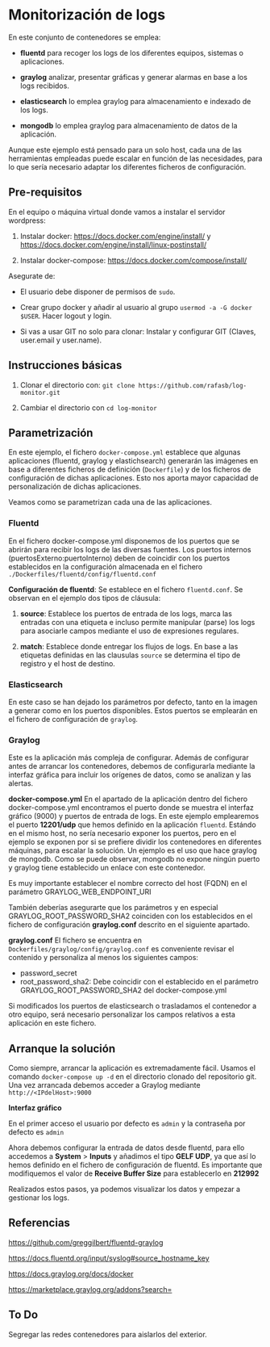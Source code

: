 # Monitorización de logs

En este conjunto de contenedores se emplea:

* **fluentd** para recoger los logs de los diferentes equipos, sistemas o aplicaciones.

* **graylog** analizar, presentar gráficas y generar alarmas en base a los logs recibidos.

* **elasticsearch** lo emplea graylog para almacenamiento e indexado de los logs.

* **mongodb** lo emplea graylog para almacenamiento de datos de la aplicación.

Aunque este ejemplo está pensado para un solo host, cada una de las herramientas empleadas puede escalar en función de las necesidades, para lo que sería necesario adaptar los diferentes ficheros de configuración.

## Pre-requisitos

En el equipo o máquina virtual donde vamos a instalar el servidor wordpress:

1) Instalar docker: https://docs.docker.com/engine/install/ y https://docs.docker.com/engine/install/linux-postinstall/ 

2) Instalar docker-compose: https://docs.docker.com/compose/install/

Asegurate de:

* El usuario debe disponer de permisos de `sudo`.

* Crear grupo docker y añadir al usuario al grupo `usermod -a -G docker $USER`. Hacer logout y login.

* Si vas a usar GIT no solo para clonar: Instalar y configurar GIT (Claves, user.email y user.name). 

## Instrucciones básicas

1) Clonar el directorio con: `git clone https://github.com/rafasb/log-monitor.git`

2) Cambiar el directorio con `cd log-monitor`

## Parametrización

En este ejemplo, el fichero `docker-compose.yml` establece que algunas aplicaciones (fluentd, graylog y elastichsearch) generarán las imágenes en base a diferentes ficheros de definición (`Dockerfile`) y de los ficheros de configuración de dichas aplicaciones. Esto nos aporta mayor capacidad de personalización de dichas aplicaciones.

Veamos como se parametrizan cada una de las aplicaciones.

### Fluentd

En el fichero docker-compose.yml disponemos de los puertos que se abrirán para recibir los logs de las diversas fuentes. Los puertos internos (puertosExterno:puertoInterno) deben de coincidir con los puertos establecidos en la configuración almacenada en el fichero `./Dockerfiles/fluentd/config/fluentd.conf`

**Configuración de fluentd**: Se establece en el fichero `fluentd.conf`. Se observan en el ejemplo dos tipos de cláusula:

1) **source**: Establece los puertos de entrada de los logs, marca las entradas con una etiqueta e incluso permite manipular (parse) los logs para asociarle campos mediante el uso de expresiones regulares.

2) **match**: Establece donde entregar los flujos de logs. En base a las etiquetas definidas en las clausulas `source` se determina el tipo de registro y el host de destino.

### Elasticsearch

En este caso se han dejado los parámetros por defecto, tanto en la imagen a generar como en los puertos disponibles. Estos puertos se emplearán en el fichero de configuración de `graylog`.

### Graylog

Este es la aplicación más compleja de configurar. Además de configurar antes de arrancar los contenedores, debemos de configurarla mediante la interfaz gráfica para incluir los orígenes de datos, como se analizan y las alertas.

**docker-compose.yml**
En el apartado de la aplicación dentro del fichero docker-compose.yml encontramos el puerto donde se muestra el interfaz gráfico (9000) y puertos de entrada de logs. En este ejemplo emplearemos el puerto **12201/udp** que hemos definido en la aplicación `fluentd`. Estándo en el mismo host, no sería necesario exponer los puertos, pero en el ejemplo se exponen por si se prefiere dividir los contenedores en diferentes máquinas, para escalar la solución. Un ejemplo es el uso que hace graylog de mongodb. Como se puede observar, mongodb no expone ningún puerto y graylog tiene establecido un enlace con este contenedor.

Es muy importante establecer el nombre correcto del host (FQDN) en el parámetro GRAYLOG_WEB_ENDPOINT_URI 

También deberías asegurarte que los parámetros y en especial GRAYLOG_ROOT_PASSWORD_SHA2 coinciden con los establecidos en el fichero de configuración **graylog.conf** descrito en el siguiente apartado.

**graylog.conf**
El fichero se encuentra en `Dockerfiles/graylog/config/graylog.conf` es conveniente revisar el contenido y personaliza al menos los siguientes campos:
* password_secret 
* root_password_sha2: Debe coincidir con el establecido en el parámetro GRAYLOG_ROOT_PASSWORD_SHA2 del docker-compose.yml

Si modificados los puertos de elasticsearch o trasladamos el contenedor a otro equipo, será necesario personalizar los campos relativos a esta aplicación en este fichero.

## Arranque la solución

Como siempre, arrancar la aplicación es extremadamente fácil. Usamos el comando `docker-compose up -d` en el directorio clonado del repositorio git. Una vez arrancada debemos acceder a Graylog mediante `http://<IPdelHost>:9000`

**Interfaz gráfico**

En el primer acceso el usuario por defecto es `admin` y la contraseña por defecto es `admin`

Ahora debemos configurar la entrada de datos desde fluentd, para ello accedemos a **System** > **Inputs** y añadimos el tipo **GELF UDP**, ya que así lo hemos definido en el fichero de configuración de fluentd. Es importante que modifiquemos el valor de **Receive Buffer Size** para establecerlo en **212992**

Realizados estos pasos, ya podemos visualizar los datos y empezar a gestionar los logs.


## Referencias
https://github.com/greggilbert/fluentd-graylog

https://docs.fluentd.org/input/syslog#source_hostname_key

https://docs.graylog.org/docs/docker

https://marketplace.graylog.org/addons?search=


## To Do
Segregar las redes contenedores para aislarlos del exterior. 


